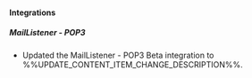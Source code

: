 
#### Integrations

##### MailListener - POP3

- Updated the MailListener - POP3 Beta integration to %%UPDATE_CONTENT_ITEM_CHANGE_DESCRIPTION%%.
